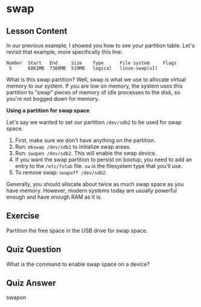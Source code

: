 # swap

## Lesson Content

In our previous example, I showed you how to see your partition table. Let's revisit that example, more specifically this line:

```
Number  Start   End     Size    Type      File system     Flags
 5      6861MB  7380MB  519MB   logical   linux-swap(v1)
```

What is this swap partition? Well, swap is what we use to allocate virtual memory to our system. If you are low on memory, the system uses this partition to "swap" pieces of memory of idle processes to the disk, so you're not bogged down for memory.

**Using a partition for swap space**

Let's say we wanted to set our partition `/dev/sdb2` to be used for swap space.

1. First, make sure we don't have anything on the partition.
2. Run: `mkswap /dev/sdb2` to initialize swap areas.
3. Run: `swapon /dev/sdb2`. This will enable the swap device.
4. If you want the swap partition to persist on bootup, you need to add an entry to the `/etc/fstab` file. `sw` is the filesystem type that you'll use.
5. To remove swap: `swapoff /dev/sdb2`.

Generally, you should allocate about twice as much swap space as you have memory. However, modern systems today are usually powerful enough and have enough RAM as it is.

## Exercise

Partition the free space in the USB drive for swap space.

## Quiz Question

What is the command to enable swap space on a device?

## Quiz Answer

swapon
